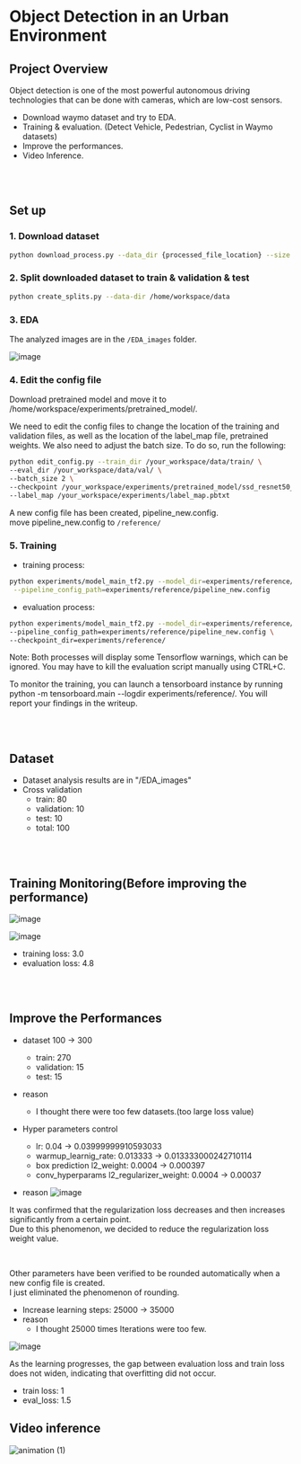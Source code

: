 # Object Detection in an Urban Environment

## Project Overview
Object detection is one of the most powerful autonomous driving technologies that can be done with cameras, which are low-cost sensors.

- Download waymo dataset and try to EDA.  
- Training & evaluation. (Detect Vehicle, Pedestrian, Cyclist in Waymo datasets)  
- Improve the performances.
- Video Inference.

<br><br>

## Set up
### 1. Download dataset

```sh
python download_process.py --data_dir {processed_file_location} --size {number of files you want to download}
```

### 2. Split downloaded dataset to train & validation & test

```sh
python create_splits.py --data-dir /home/workspace/data
```

### 3. EDA
The analyzed images are in the `/EDA_images` folder.

![image](https://user-images.githubusercontent.com/54730375/210225311-4d1dba00-3c2f-4f75-be4a-177736d8ae7b.png)


### 4. Edit the config file

 Download pretrained model and move it to /home/workspace/experiments/pretrained_model/.

We need to edit the config files to change the location of the training and validation files, as well as the location of the label_map file, pretrained weights. We also need to adjust the batch size. To do so, run the following:

```sh
python edit_config.py --train_dir /your_workspace/data/train/ \
--eval_dir /your_workspace/data/val/ \
--batch_size 2 \
--checkpoint /your_workspace/experiments/pretrained_model/ssd_resnet50_v1_fpn_640x640_coco17_tpu-8/checkpoint/ckpt-0 \
--label_map /your_workspace/experiments/label_map.pbtxt
```
A new config file has been created, pipeline_new.config.  
move pipeline_new.config to `/reference/`


### 5. Training
- training process:
```sh
python experiments/model_main_tf2.py --model_dir=experiments/reference/ \
 --pipeline_config_path=experiments/reference/pipeline_new.config
```

- evaluation process:
```sh
python experiments/model_main_tf2.py --model_dir=experiments/reference/ \
--pipeline_config_path=experiments/reference/pipeline_new.config \
--checkpoint_dir=experiments/reference/
```

Note: Both processes will display some Tensorflow warnings, which can be ignored. You may have to kill the evaluation script manually using CTRL+C.

To monitor the training, you can launch a tensorboard instance by running python -m tensorboard.main --logdir experiments/reference/. You will report your findings in the writeup.

<br><br>

## Dataset
- Dataset analysis results are in "/EDA_images"
- Cross validation
  - train: 80
  - validation: 10
  - test: 10
  - total: 100


<br><br>

## Training Monitoring(Before improving the performance)

![image](https://user-images.githubusercontent.com/54730375/210224751-16721b2a-5fa7-479a-ae7c-98f3e0b283f2.png)

![image](https://user-images.githubusercontent.com/54730375/210224803-c3679e9e-fd7a-465f-ae89-9a9efa5b1f22.png)

- training loss: 3.0
- evaluation loss: 4.8


<br><br>

## Improve the Performances
- dataset 100 -> 300
  - train: 270
  - validation: 15
  - test: 15
- reason
  - I thought there were too few datasets.(too large loss value)

- Hyper parameters control
  - lr: 0.04 -> 0.03999999910593033
  - warmup_learnig_rate: 0.013333 -> 0.013333000242710114
  - box prediction l2_weight: 0.0004 -> 0.000397
  - conv_hyperparams l2_regularizer_weight: 0.0004 -> 0.00037
- reason
![image](https://user-images.githubusercontent.com/54730375/210499957-d85d314c-7994-4d69-9acc-1e5b54dc7517.png)

It was confirmed that the regularization loss decreases and then increases significantly from a certain point.  
Due to this phenomenon, we decided to reduce the regularization loss weight value.  

<br>

Other parameters have been verified to be rounded automatically when a new config file is created.  
I just eliminated the phenomenon of rounding.  

- Increase learning steps: 25000 -> 35000
- reason  
  - I thought 25000 times Iterations were too few.
  
![image](https://user-images.githubusercontent.com/54730375/210225352-cfcd5583-8244-48a4-8afe-06ca9b1bdc63.png)

As the learning progresses, the gap between evaluation loss and train loss does not widen, indicating that overfitting did not occur.  

- train loss: 1
- eval_loss: 1.5

## Video inference
![animation (1)](https://user-images.githubusercontent.com/54730375/210226556-462f86f1-61d5-485a-bd23-4df002e03e10.gif)

